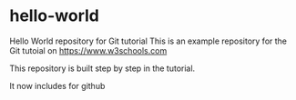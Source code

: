 # hello-world
Hello World repository for Git tutorial
This is an example repository for the Git tutoial on https://www.w3schools.com

This repository is built step by step in the tutorial.

It now includes for github
